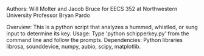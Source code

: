 Authors: Will Molter and Jacob Bruce
for EECS 352 at Northwestern University
Professor Bryan Pardo

Overview: This is a python script that analyzes a hummed, whistled, or sung input to determine its key.
Usage: Type 'python schipperkey.py' from the command line and follow the prompts.
Dependencies: Python libraries librosa, sounddevice, numpy, aubio, scipy, matplotlib.
